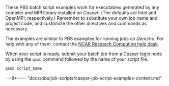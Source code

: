 
These PBS batch script examples work for executables generated by any
compiler and MPI library installed on *Casper*. (The defaults are Intel
and OpenMPI, respectively.) Remember to substitute your own job name and
project code, and customize the other directives and commands as
necessary.

The examples are similar to PBS examples for running jobs on *Derecho*.
For help with any of them, contact the [NCAR Research Computing help desk](https://rchelp.ucar.edu/).

When your script is ready, submit your batch job from a *Casper* login
node by using the `qsub` command followed by the name of your script
file.
```bash
qsub script_name
```

<!-- You can also submit your batch script from a Cheyenne login node to -->
<!-- Casper by using the **qsubcasper** command. All other steps are the -->
<!-- same. -->
<!-- ```bash -->
<!-- qsubcasper script_name -->
<!-- ``` -->

---8<--- "docs/pbs/job-scripts/casper-job-script-examples-content.md"
